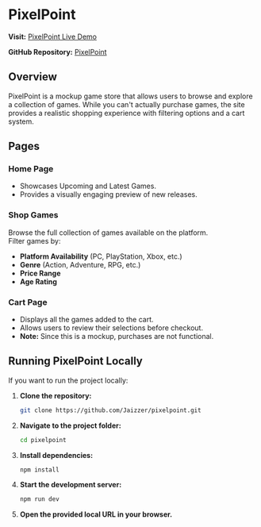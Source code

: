 # PixelPoint

**Visit:** [PixelPoint Live Demo](#)

**GitHub Repository:** [PixelPoint](https://github.com/Jaizzer/pixelpoint)

## Overview

PixelPoint is a mockup game store that allows users to browse and explore a collection of games. While you can't actually purchase games, the site provides a realistic shopping experience with filtering options and a cart system.

## Pages

### Home Page

-   Showcases Upcoming and Latest Games.
-   Provides a visually engaging preview of new releases.

### Shop Games

Browse the full collection of games available on the platform.  
Filter games by:

-   **Platform Availability** (PC, PlayStation, Xbox, etc.)
-   **Genre** (Action, Adventure, RPG, etc.)
-   **Price Range**
-   **Age Rating**

### Cart Page

-   Displays all the games added to the cart.
-   Allows users to review their selections before checkout.
-   **Note:** Since this is a mockup, purchases are not functional.

## Running PixelPoint Locally

If you want to run the project locally:

1. **Clone the repository:**

    ```sh
    git clone https://github.com/Jaizzer/pixelpoint.git
    ```

2. **Navigate to the project folder:**

    ```sh
    cd pixelpoint
    ```

3. **Install dependencies:**

    ```sh
    npm install
    ```

4. **Start the development server:**

    ```sh
    npm run dev
    ```

5. **Open the provided local URL in your browser.**
